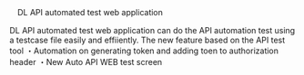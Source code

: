 　DL API automated test web application



DL API automated test web application can do the API automation test using a testcase file easily and effiiently.
The new feature based on the API test tool
・Automation on generating token and adding toen to authorization header
・New Auto API WEB test screen
